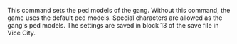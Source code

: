 This command sets the ped models of the gang. Without this command, the game uses the default ped models. Special characters are allowed as the gang's ped models. The settings are saved in block 13 of the save file in Vice City.
